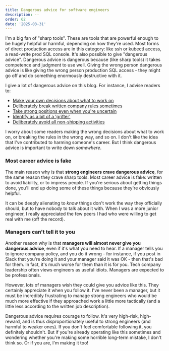 ```yaml
---
title: Dangerous advice for software engineers
description: --
order: 62
date: '2025-03-31'
---
```


I'm a big fan of "sharp tools". These are tools that are powerful enough to be hugely helpful or harmful, depending on how they're used. Most forms of direct production access are in this category: like ssh or kubectl access, a read-write prod SQL console. It's also possible to give "dangerous advice". Dangerous advice is dangerous because (like sharp tools) it takes competence and judgment to use well. Giving the wrong person dangerous advice is like giving the wrong person production SQL access - they might go off and do something enormously destructive with it.

I give a lot of dangerous advice on this blog. For instance, I advise readers to:

- [Make your own decisions about what to work on](/what-is-important)
- [Deliberately break written company rules sometimes](/breaking-rules)
- [Take strong positions even when you're uncertain](/taking-a-position)
- [Identify as a bit of a 'grifter'](/programmer-archetypes)
- [Deliberately avoid all non-shipping activities](/how-to-ship)

I worry about some readers making the wrong decisions about what to work on, or breaking the rules in the wrong way, and so on. I don't like the idea that I've contributed to harming someone's career. But I think dangerous advice is important to write down _somewhere_. 

### Most career advice is fake

The main reason why is that **strong engineers crave dangerous advice**, for the same reason they crave sharp tools. Most career advice is fake: written to avoid liability, or to impress people. If you're serious about getting things done, you'll end up doing some of these things because they're obviously helpful.

It can be deeply alienating to _know_ things don't work the way they officially should, but to have nobody to talk about it with. When I was a more junior engineer, I really appreciated the few peers I had who were willing to get real with me (off the record).

### Managers can't tell it to you

Another reason why is that **managers will almost never give you dangerous advice**, even if it's what you need to hear. If a manager tells you to ignore company policy, and you do it wrong - for instance, if you post in Slack that you're doing it and your manager said it was OK - then that's bad for them. In fact, it's much worse for them than it is for you. Tech company leadership often views engineers as useful idiots. Managers are expected to be professionals.

However, lots of managers wish they could give you advice like this. They certainly appreciate it when you follow it. I've never been a manager, but it must be incredibly frustrating to manage strong engineers who would be much more effective if they approached work a little more tactically (and a little less according to the written job description).

Dangerous advice requires courage to follow. It's very high-risk, high-reward, and is thus disproportionately useful to strong engineers (and harmful to weaker ones). If you don't feel comfortable following it, you definitely shouldn't. But if you're already operating like this sometimes and wondering whether you're making some horrible long-term mistake, I don't think so. Or if you are, I'm making it too!